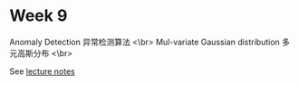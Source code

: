 # Week 9

Anomaly Detection 异常检测算法 <\br>
Mul-variate Gaussian distribution    多元高斯分布 <\br>

See [lecture notes](http://app.yinxiang.com/Home.action?login=true#n=818a56b0-9a0b-4f32-9e4d-6a6ed01b4c57&s=s22&b=325b0485-0a79-48ab-ad1b-fd9a6688c084&ses=4&sh=1&sds=5&)
